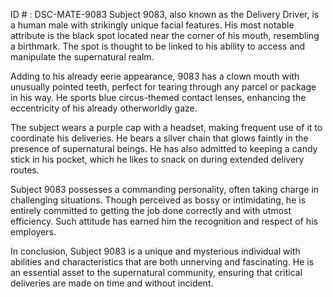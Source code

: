 ID # : DSC-MATE-9083
Subject 9083, also known as the Delivery Driver, is a human male with strikingly unique facial features. His most notable attribute is the black spot located near the corner of his mouth, resembling a birthmark. The spot is thought to be linked to his ability to access and manipulate the supernatural realm.

Adding to his already eerie appearance, 9083 has a clown mouth with unusually pointed teeth, perfect for tearing through any parcel or package in his way. He sports blue circus-themed contact lenses, enhancing the eccentricity of his already otherworldly gaze.

The subject wears a purple cap with a headset, making frequent use of it to coordinate his deliveries. He bears a silver chain that glows faintly in the presence of supernatural beings. He has also admitted to keeping a candy stick in his pocket, which he likes to snack on during extended delivery routes.

Subject 9083 possesses a commanding personality, often taking charge in challenging situations. Though perceived as bossy or intimidating, he is entirely committed to getting the job done correctly and with utmost efficiency. Such attitude has earned him the recognition and respect of his employers.

In conclusion, Subject 9083 is a unique and mysterious individual with abilities and characteristics that are both unnerving and fascinating. He is an essential asset to the supernatural community, ensuring that critical deliveries are made on time and without incident.